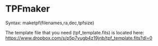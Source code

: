 # TPFmaker
Syntax: maketpf(filenames,ra,dec,tpfsize)

The template file that you need (tpf_template.fits) is located here:
https://www.dropbox.com/s/p5p7vugb4z19jnb/tpf_template.fits?dl=0
